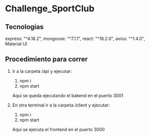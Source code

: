 # Challenge_SportClub

## Tecnologías
express: "^4.18.2",
mongoose: "^7.1.1",
react: "^18.2.0",
axios: "^1.4.0",
Material UI

## Procedimiento para correr
1) Ir a la carpeta /api y ejecutar:
    1) npm i
    2) npm start

    Aqui se queda ejecutando el bakend en el puerto 3001

2) En otra terminal ir a la carpeta /client y ejecutar:
    1) npm i
    2) npm start

    Aqui se ejecuta el frontend en el puerto 3000